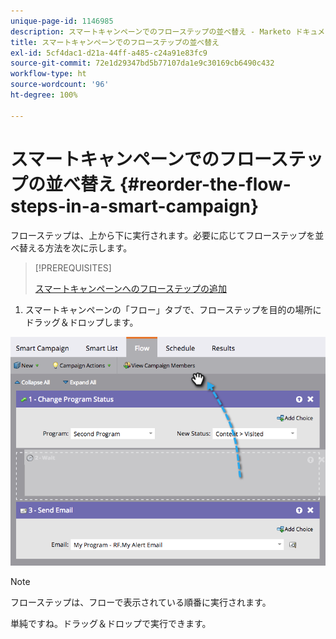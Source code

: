 ```yaml
---
unique-page-id: 1146985
description: スマートキャンペーンでのフローステップの並べ替え - Marketo ドキュメント - 製品ドキュメント
title: スマートキャンペーンでのフローステップの並べ替え
exl-id: 5cf4dac1-d21a-44ff-a485-c24a91e83fc9
source-git-commit: 72e1d29347bd5b77107da1e9c30169cb6490c432
workflow-type: ht
source-wordcount: '96'
ht-degree: 100%

---
```


# スマートキャンペーンでのフローステップの並べ替え {#reorder-the-flow-steps-in-a-smart-campaign}

フローステップは、上から下に実行されます。必要に応じてフローステップを並べ替える方法を次に示します。

>[!PREREQUISITES]
>
>[スマートキャンペーンへのフローステップの追加](/help/marketo/product-docs/core-marketo-concepts/smart-campaigns/flow-actions/add-a-flow-step-to-a-smart-campaign.md)

1. スマートキャンペーンの「フロー」タブで、フローステップを目的の場所にドラッグ＆ドロップします。

![](assets/image2014-9-22-13-3a49-3a11.png)

>[!NOTE]
>
>フローステップは、フローで表示されている順番に実行されます。

単純ですね。ドラッグ＆ドロップで実行できます。
